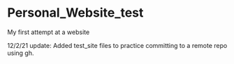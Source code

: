 # Personal_Website_test
My first attempt at a website

12/2/21 update: Added test_site files to practice committing to a remote repo using gh. 